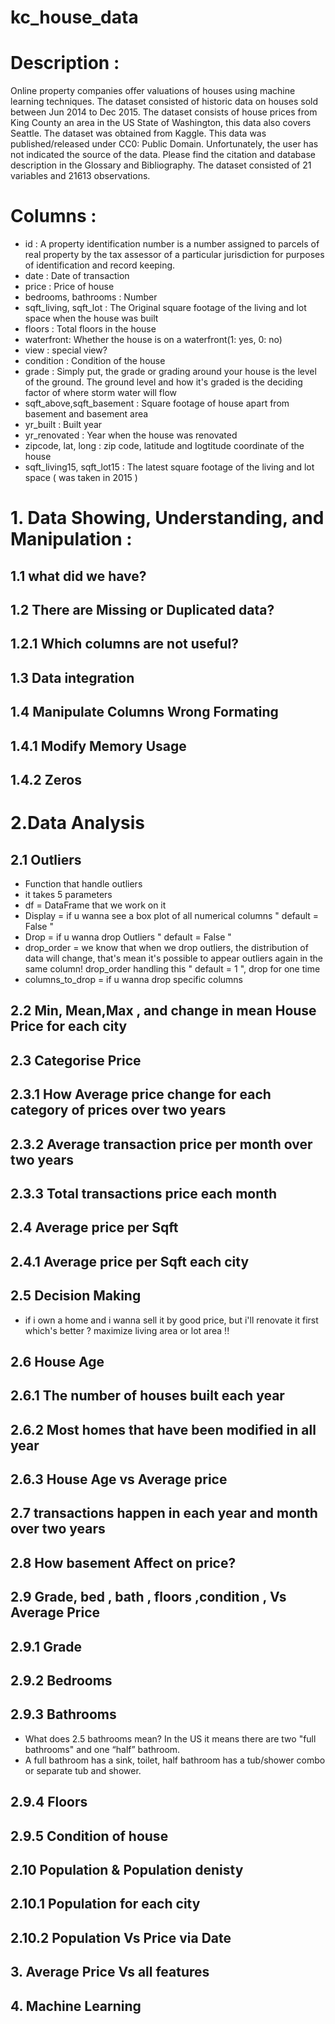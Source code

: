 # kc_house_data
# Description :
Online property companies offer valuations of houses using machine learning techniques. The dataset consisted of historic data on houses sold between Jun 2014 to Dec 2015.
The dataset consists of house prices from King County an area in the US State of Washington, this data also covers Seattle. The dataset was obtained from Kaggle. This data was published/released under CC0: Public Domain. Unfortunately, the user has not indicated the source of the data. Please find the citation and database description in the Glossary and Bibliography. The dataset consisted of 21 variables and 21613 observations.

# Columns :
* id : A property identification number is a number assigned to parcels of real property by the tax assessor of a particular jurisdiction for purposes of identification and record keeping.
* date : Date of transaction
* price : Price of house
* bedrooms, bathrooms : Number
* sqft_living, sqft_lot : The Original square footage of the living and lot space when the house was built
* floors : Total floors in the house
* waterfront: Whether the house is on a waterfront(1: yes, 0: no)
* view : special view?
* condition : Condition of the house
* grade : Simply put, the grade or grading around your house is the level of the ground. The ground level and how it's graded is the deciding factor of where storm water will flow
* sqft_above,sqft_basement : Square footage of house apart from basement and basement area
* yr_built : Built year
* yr_renovated : Year when the house was renovated
* zipcode, lat, long : zip code, latitude and logtitude coordinate of the house
* sqft_living15, sqft_lot15 : The latest square footage of the living and lot space ( was taken in 2015 )

# 1. Data Showing, Understanding, and Manipulation :
## 1.1 what did we have?
## 1.2 There are Missing or Duplicated data?
## 1.2.1 Which columns are not useful?
## 1.3 Data integration
## 1.4 Manipulate Columns Wrong Formating
## 1.4.1 Modify Memory Usage
## 1.4.2 Zeros
# 2.Data Analysis
## 2.1 Outliers
* Function that handle outliers
* it takes 5 parameters
* df = DataFrame that we work on it
* Display = if u wanna see a box plot of all numerical columns " default = False "
* Drop = if u wanna drop Outliers " default = False "
* drop_order = we know that when we drop outliers, the distribution of data will change, that's mean it's possible to appear outliers again in the same column!     drop_order handling this " default = 1 ", drop for one time
* columns_to_drop = if u wanna drop specific columns

## 2.2 Min, Mean,Max , and change in mean House Price for each city
## 2.3 Categorise Price
## 2.3.1 How Average price change for each category of prices over two years
## 2.3.2 Average transaction price per month over two years
## 2.3.3 Total transactions price each month
## 2.4 Average price per Sqft
## 2.4.1 Average price per Sqft each city
## 2.5 Decision Making
* if i own a home and i wanna sell it by good price, but i'll renovate it first which's better ? maximize living area or lot area !!
## 2.6 House Age
## 2.6.1 The number of houses built each year
## 2.6.2 Most homes that have been modified in all year
## 2.6.3 House Age vs Average price
## 2.7 transactions happen in each year and month over two years
## 2.8 How basement Affect on price?
## 2.9 Grade, bed , bath , floors ,condition , Vs Average Price
## 2.9.1 Grade
## 2.9.2 Bedrooms
## 2.9.3 Bathrooms
* What does 2.5 bathrooms mean? In the US it means there are two "full bathrooms" and one “half” bathroom.
* A full bathroom has a sink, toilet, half bathroom has a tub/shower combo or separate tub and shower.
## 2.9.4 Floors
## 2.9.5 Condition of house
## 2.10 Population & Population denisty
## 2.10.1 Population for each city
## 2.10.2 Population Vs Price via Date
## 3. Average Price Vs all features
## 4. Machine Learning
